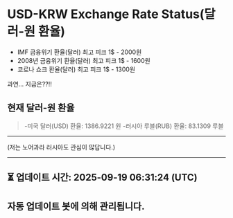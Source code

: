 


# USD-KRW Exchange Rate Status(달러-원 환율)

* IMF 금융위기 환율(달러) 최고 피크 1$ - 2000원
* 2008년 금융위기 환율(달러) 최고 피크 1$ - 1600원
* 코로나 쇼크 환율(달러) 최고 피크 1$ - 1300원



과연... 지금은??!!


## 현재 달러-원 환율
> -미국 달러(USD) 환율: 1386.9221 원 
-러시아 루블(RUB) 환율: 83.1309 루블


---
(저는 노어과라 러시아도 관심이 많답니다.)

---

⏳ 업데이트 시간: 2025-09-19 06:31:24 (UTC)
---
자동 업데이트 봇에 의해 관리됩니다.
---
